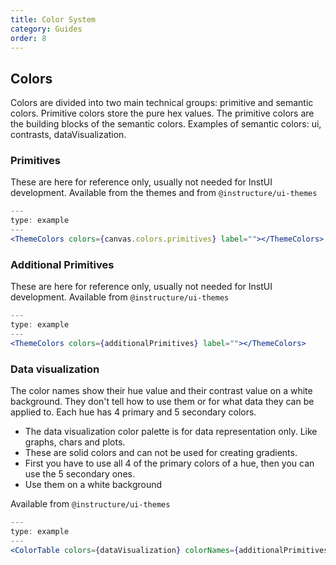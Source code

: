 ```yaml
---
title: Color System
category: Guides
order: 8
---
```


## Colors

Colors are divided into two main technical groups: primitive and semantic colors. Primitive colors store the pure hex values. The primitive colors are the building blocks of the semantic colors. Examples of semantic colors: ui, contrasts, dataVisualization.

### Primitives

These are here for reference only, usually not needed for InstUI development. Available from the themes and from `@instructure/ui-themes`

```jsx
---
type: example
---
<ThemeColors colors={canvas.colors.primitives} label=""></ThemeColors>
```

### Additional Primitives

These are here for reference only, usually not needed for InstUI development. Available from `@instructure/ui-themes`

```jsx
---
type: example
---
<ThemeColors colors={additionalPrimitives} label=""></ThemeColors>
```

### Data visualization

The color names show their hue value and their contrast value on a white background. They don't tell how to use them or for what data they can be applied to. Each hue has 4 primary and 5 secondary colors.

- The data visualization color palette is for data representation only. Like graphs, chars and plots.
- These are solid colors and can not be used for creating gradients.
- First you have to use all 4 of the primary colors of a hue, then you can use the 5 secondary ones.
- Use them on a white background

Available from `@instructure/ui-themes`

```jsx
---
type: example
---
<ColorTable colors={dataVisualization} colorNames={additionalPrimitives}></ColorTable>
```
